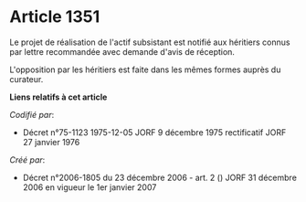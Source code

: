# Article 1351

Le projet de réalisation de l'actif subsistant est notifié aux héritiers connus par lettre recommandée avec demande d'avis de
réception.

L'opposition par les héritiers est faite dans les mêmes formes auprès du curateur.

**Liens relatifs à cet article**

_Codifié par_:

  - Décret n°75-1123 1975-12-05 JORF 9 décembre 1975 rectificatif JORF 27 janvier 1976

_Créé par_:

  - Décret n°2006-1805 du 23 décembre 2006 - art. 2 () JORF 31 décembre 2006 en vigueur le 1er janvier 2007
